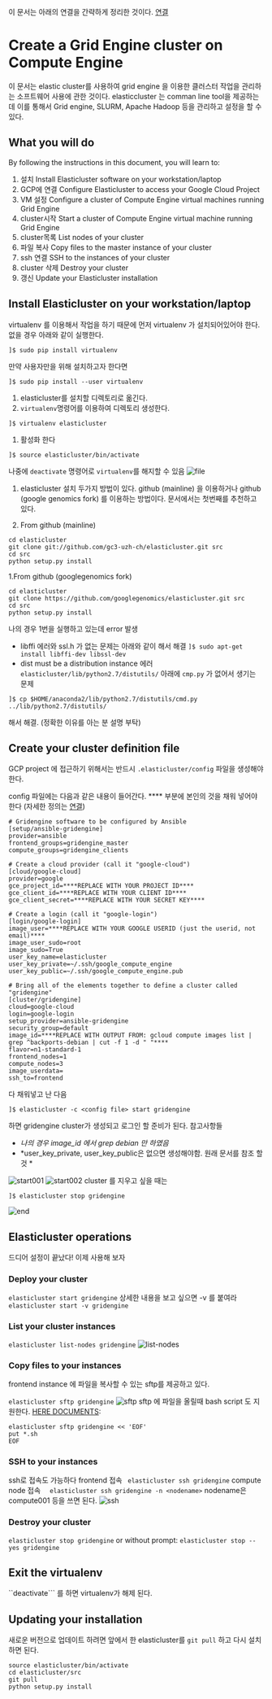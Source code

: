 이 문서는 아래의 연결을 간략하게 정리한 것이다.
[연결](http://googlegenomics.readthedocs.io/en/latest/use_cases/setup_gridengine_cluster_on_compute_engine/index.html)
# Create a Grid Engine cluster on Compute Engine
이 문서는 elastic cluster를 사용하여 grid engine 을 이용한 클러스터 작업을 관리하는 소프트웨어 사용에 관한 것이다.
elasticcluster 는 comman line tool을 제공하는데 이를 통해서 Grid engine, SLURM, Apache Hadoop 등을 관리하고 설정을 할 수 있다. 

## What you will do
By following the instructions in this document, you will learn to:

1. 설치 Install Elasticluster software on your workstation/laptop
1. GCP에 연결 Configure Elasticluster to access your Google Cloud Project
1. VM 설정 Configure a cluster of Compute Engine virtual machines running Grid Engine
1. cluster시작 Start a cluster of Compute Engine virtual machine running Grid Engine
1. cluster목록 List nodes of your cluster
1. 파일 복사 Copy files to the master instance of your cluster
1. ssh 연결 SSH to the instances of your cluster
1. cluster 삭제 Destroy your cluster
1. 갱신 Update your Elasticluster installation

## Install Elasticluster on your workstation/laptop
virtualenv 를 이용해서 작업을 하기 때문에 먼저 virtualenv 가 설치되어있어야 한다.
없을 경우 아래와 같이 실행한다.
```shell
]$ sudo pip install virtualenv
```
만약 사용자만을 위해 설치하고자 한다면
```shell
]$ sudo pip install --user virtualenv
```
1. elasticluster를 설치할 디렉토리로 옮긴다.
1. ```virtualenv```명령어를 이용하여 디렉토리 생성한다.
```shell
]$ virtualenv elasticluster
```
1. 활성화 한다
```shell
]$ source elasticluster/bin/activate
```
나중에 ```deactivate``` 명령어로 ```virtualenv```를 해지할 수 있음
![file](activate-virtualenv.png)

1. elasticluster 설치
두가지 방법이 있다. github (mainline) 을 이용하거나 github (google genomics fork) 를 이용하는 방법이다. 문서에서는 첫번째를 추천하고 있다.

  1. From github (mainline)
 ```
cd elasticluster
git clone git://github.com/gc3-uzh-ch/elasticluster.git src
cd src
python setup.py install
```

  1.From github (googlegenomics fork)
  ```
cd elasticluster
git clone https://github.com/googlegenomics/elasticluster.git src
cd src
python setup.py install
```
나의 경우 1번을 실행하고 있는데 error 발생
  - libffi 에러와 ssl.h 가 없는 문제는 아래와 같이 해서 해결
  ```]$ sudo apt-get install libffi-dev libssl-dev```
  - dist must be a distribution instance 에러 
  ```elasticluster/lib/python2.7/distutils/``` 아래에 ```cmp.py``` 가 없어서 생기는 문제 
  ```shell
  ]$ cp $HOME/anaconda2/lib/python2.7/distutils/cmd.py ../lib/python2.7/distutils/
  ```
  해서 해결. (정확한 이유를 아는 분 설명 부탁)
  
##  Create your cluster definition file
GCP project 에 접근하기 위해서는 반드시 ```.elasticluster/config``` 파일을 생성해야 한다.

config 파일에는 다음과 같은 내용이 들어간다. \*\*\*\* 부분에 본인의 것을 채워 넣어야 한다 
\(자세한 정의는 [연결](https://elasticluster.readthedocs.io/en/latest/configure.html)\)
```
# Gridengine software to be configured by Ansible
[setup/ansible-gridengine]
provider=ansible
frontend_groups=gridengine_master
compute_groups=gridengine_clients

# Create a cloud provider (call it "google-cloud")
[cloud/google-cloud]
provider=google
gce_project_id=****REPLACE WITH YOUR PROJECT ID****
gce_client_id=****REPLACE WITH YOUR CLIENT ID****
gce_client_secret=****REPLACE WITH YOUR SECRET KEY****

# Create a login (call it "google-login")
[login/google-login]
image_user=****REPLACE WITH YOUR GOOGLE USERID (just the userid, not email)****
image_user_sudo=root
image_sudo=True
user_key_name=elasticluster
user_key_private=~/.ssh/google_compute_engine
user_key_public=~/.ssh/google_compute_engine.pub

# Bring all of the elements together to define a cluster called "gridengine"
[cluster/gridengine]
cloud=google-cloud
login=google-login
setup_provider=ansible-gridengine
security_group=default
image_id=****REPLACE WITH OUTPUT FROM: gcloud compute images list | grep ^backports-debian | cut -f 1 -d " "****
flavor=n1-standard-1
frontend_nodes=1
compute_nodes=3
image_userdata=
ssh_to=frontend
```
다 채워넣고 난 다음
```shell
]$ elasticluster -c <config file> start gridengine
```
하면 gridengine cluster가 생성되고 로그인 할 준비가 된다.
참고사항들
 - *나의 경우 image_id 에서 grep debian 만 하였음*
 - *user_key_private, user_key_public은 없으면 생성해야함. 원래 문서를 참조 할 것 * 
 
![start001](elasticluster-start.png)
![start002](elasticluster-start-02.png)
cluster 를 지우고 싶을 때는
```shell
]$ elasticluster stop gridengine
```
![end](elasticluster-stop.png)

## Elasticluster operations
드디어 설정이 끝났다! 이제 사용해 보자
### Deploy your cluster
```elasticluster start gridengine```
상세한 내용을 보고 싶으면 -v 를 붙여라
```elasticluster start -v gridengine```
### List your cluster instances
```elasticluster list-nodes gridengine```
![list-nodes](elasticluster-list-nodes.png)
### Copy files to your instances
frontend instance 에 파일을 복사할 수 있는 sftp를 제공하고 있다. 

```elasticluster sftp gridengine```
![sftp](elasticluster-sftp.png)
sftp 에 파일을 올릴때 bash script 도 지원한다. [HERE DOCUMENTS](http://tldp.org/LDP/abs/html/here-docs.html):
```
elasticluster sftp gridengine << 'EOF'
put *.sh
EOF
```

### SSH to your instances
ssh로 접속도 가능하다
frontend 접속
``` elasticluster ssh gridengine```
compute node 접속
```  elasticluster ssh gridengine -n <nodename>```
nodename은 compute001 등을 쓰면 된다.
![ssh](elasticluster-ssh.png)
### Destroy your cluster
```elasticluster stop gridengine```
or without prompt:
```elasticluster stop --yes gridengine```

## Exit the virtualenv
``deactivate``` 를 하면 virtualenv가 해제 된다.
## Updating your installation
새로운 버전으로 업데이트 하려면 앞에서 한 elasticluster를 ```git pull``` 하고 다시 설치하면 된다.
```
source elasticluster/bin/activate
cd elasticluster/src
git pull
python setup.py install
```
